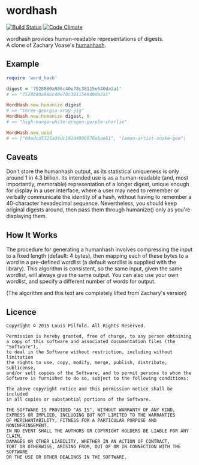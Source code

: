 # wordhash

[![Build Status](https://travis-ci.org/lpil/wordhash.svg?branch=master)](https://travis-ci.org/lpil/humanhash.rb)
[![Code Climate](https://codeclimate.com/github/lpil/wordhash/badges/gpa.svg)](https://codeclimate.com/github/lpil/humanhash.rb)

wordhash provides human-readable representations of digests.  
A clone of Zachary Voase's
[humanhash](https://github.com/zacharyvoase/humanhash).

## Example

```ruby
require 'word_hash'

digest = '7528880a986c40e78c38115e640da2a1'
# => "7528880a986c40e78c38115e640da2a1"

WordHash.new.humanize digest
# => "three-georgia-xray-jig"
WordHash.new.humanize digest, 6
# => "high-mango-white-oregon-purple-charlie"

WordHash.new.uuid
# => ["04edcd5325a34dc191d4880676ebae61", "lemon-artist-snake-gee"]
```

## Caveats

Don't store the humanhash output, as its statistical uniqueness is only around
1 in 4.3 billion. Its intended use is as a human-readable (and, most
importantly, memorable) representation of a longer digest, unique enough for
display in a user interface, where a user may need to remember or verbally
communicate the identity of a hash, without having to remember a 40-character
hexadecimal sequence. Nevertheless, you should keep original digests around,
then pass them through humanize() only as you're displaying them.

## How It Works

The procedure for generating a humanhash involves compressing the input to a
fixed length (default: 4 bytes), then mapping each of these bytes to a word in
a pre-defined wordlist (a default wordlist is supplied with the library). This
algorithm is consistent, so the same input, given the same wordlist, will
always give the same output. You can also use your own wordlist, and specify a
different number of words for output.

(The algorithm and this text are completely lifted from Zachary's version)

## Licence

```
Copyright © 2015 Louis Pilfold. All Rights Reserved.

Permission is hereby granted, free of charge, to any person obtaining
a copy of this software and associated documentation files (the "Software"),
to deal in the Software without restriction, including without limitation
the rights to use, copy, modify, merge, publish, distribute, sublicense,
and/or sell copies of the Software, and to permit persons to whom the
Software is furnished to do so, subject to the following conditions:

The above copyright notice and this permission notice shall be included
in all copies or substantial portions of the Software.

THE SOFTWARE IS PROVIDED "AS IS", WITHOUT WARRANTY OF ANY KIND,
EXPRESS OR IMPLIED, INCLUDING BUT NOT LIMITED TO THE WARRANTIES
OF MERCHANTABILITY, FITNESS FOR A PARTICULAR PURPOSE AND NONINFRINGEMENT.
IN NO EVENT SHALL THE AUTHORS OR COPYRIGHT HOLDERS BE LIABLE FOR ANY CLAIM,
DAMAGES OR OTHER LIABILITY, WHETHER IN AN ACTION OF CONTRACT,
TORT OR OTHERWISE, ARISING FROM, OUT OF OR IN CONNECTION WITH THE SOFTWARE
OR THE USE OR OTHER DEALINGS IN THE SOFTWARE.
```
